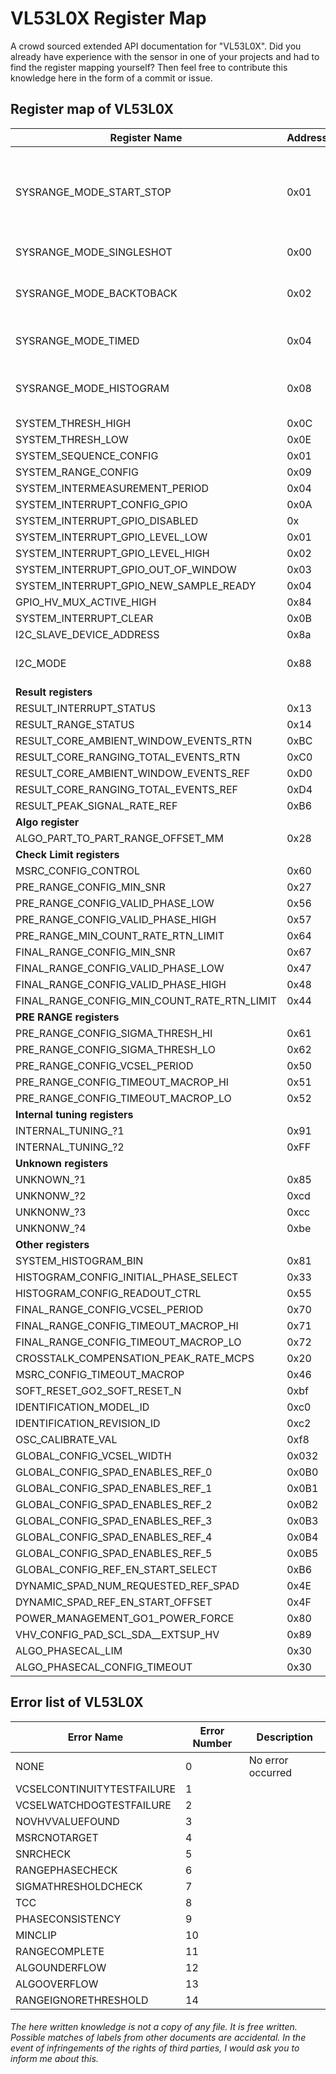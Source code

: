 # VL53L0X Register Map

A crowd sourced extended API documentation for "VL53L0X".
Did you already have experience with the sensor in one of your projects and had to find the register mapping yourself? 
Then feel free to contribute this knowledge here in the form of a commit or issue.


## Register map of VL53L0X

| Register Name | Address | Description |
|----|----|----|
| SYSRANGE_MODE_START_STOP |    0x01 | `1`: <br> **continuous mode**: toggle state <br> **singleshot mode**: arm next shot |
| SYSRANGE_MODE_SINGLESHOT |    0x00 | `0`: single shot mode |
| SYSRANGE_MODE_BACKTOBACK |    0x02 | `1`: back-to-back operation mode |
| SYSRANGE_MODE_TIMED |         0x04 | `1`: timed operation mode |
| SYSRANGE_MODE_HISTOGRAM |     0x08 | `1`: histogram operation mode |
| SYSTEM_THRESH_HIGH |  0x0C |  |
| SYSTEM_THRESH_LOW |  0x0E |  |
| SYSTEM_SEQUENCE_CONFIG |  0x01 |  |
| SYSTEM_RANGE_CONFIG |  0x09 |  |
| SYSTEM_INTERMEASUREMENT_PERIOD |  0x04 |  |
| SYSTEM_INTERRUPT_CONFIG_GPIO |  0x0A |  |
| SYSTEM_INTERRUPT_GPIO_DISABLED |  0x |  |
| SYSTEM_INTERRUPT_GPIO_LEVEL_LOW | 0x01 |  |
| SYSTEM_INTERRUPT_GPIO_LEVEL_HIGH |    0x02 |  |
| SYSTEM_INTERRUPT_GPIO_OUT_OF_WINDOW | 0x03 |  |
| SYSTEM_INTERRUPT_GPIO_NEW_SAMPLE_READY |  0x04 |  |
| GPIO_HV_MUX_ACTIVE_HIGH |          0x84 |  |
| SYSTEM_INTERRUPT_CLEAR |           0x0B |  |
| I2C_SLAVE_DEVICE_ADDRESS |  0x8a |  |
| I2C_MODE |  0x88 | `0`: i2c standard mode |
| **Result registers** |
| RESULT_INTERRUPT_STATUS |          0x13 |  |
| RESULT_RANGE_STATUS |              0x14 |  |
| RESULT_CORE_AMBIENT_WINDOW_EVENTS_RTN |   0xBC |  |
| RESULT_CORE_RANGING_TOTAL_EVENTS_RTN |    0xC0 |  |
| RESULT_CORE_AMBIENT_WINDOW_EVENTS_REF |   0xD0 |  |
| RESULT_CORE_RANGING_TOTAL_EVENTS_REF |    0xD4 |  |
| RESULT_PEAK_SIGNAL_RATE_REF |             0xB6 |  |
| **Algo register** |
| ALGO_PART_TO_PART_RANGE_OFFSET_MM |       0x28 |  |
| **Check Limit registers** |
| MSRC_CONFIG_CONTROL |                     0x60 |  |
| PRE_RANGE_CONFIG_MIN_SNR |                      0x27 |  |
| PRE_RANGE_CONFIG_VALID_PHASE_LOW |              0x56 |  |
| PRE_RANGE_CONFIG_VALID_PHASE_HIGH |             0x57 |  |
| PRE_RANGE_MIN_COUNT_RATE_RTN_LIMIT |            0x64 |  |
| FINAL_RANGE_CONFIG_MIN_SNR |                    0x67 |  |
| FINAL_RANGE_CONFIG_VALID_PHASE_LOW |            0x47 |  |
| FINAL_RANGE_CONFIG_VALID_PHASE_HIGH |           0x48 |  |
| FINAL_RANGE_CONFIG_MIN_COUNT_RATE_RTN_LIMIT |   0x44 |  |
| **PRE RANGE registers** |
| PRE_RANGE_CONFIG_SIGMA_THRESH_HI |              0x61 |  |
| PRE_RANGE_CONFIG_SIGMA_THRESH_LO |              0x62 |  |
| PRE_RANGE_CONFIG_VCSEL_PERIOD |                 0x50 |  |
| PRE_RANGE_CONFIG_TIMEOUT_MACROP_HI |            0x51 |  |
| PRE_RANGE_CONFIG_TIMEOUT_MACROP_LO |            0x52 |  |
| **Internal tuning registers** |
| INTERNAL_TUNING_?1 |  0x91 | |
| INTERNAL_TUNING_?2 |  0xFF | |
| **Unknown registers** |
| UNKNOWN_?1 |  0x85 | |
| UNKNONW_?2 |  0xcd | |
| UNKNONW_?3 |  0xcc | |
| UNKNONW_?4 |  0xbe | |
| **Other registers** |
| SYSTEM_HISTOGRAM_BIN |                          0x81 |  |
| HISTOGRAM_CONFIG_INITIAL_PHASE_SELECT |         0x33 |  |
| HISTOGRAM_CONFIG_READOUT_CTRL |                 0x55 |  |
| FINAL_RANGE_CONFIG_VCSEL_PERIOD |               0x70 |  |
| FINAL_RANGE_CONFIG_TIMEOUT_MACROP_HI |          0x71 |  |
| FINAL_RANGE_CONFIG_TIMEOUT_MACROP_LO |          0x72 |  |
| CROSSTALK_COMPENSATION_PEAK_RATE_MCPS |         0x20 |  |
| MSRC_CONFIG_TIMEOUT_MACROP |                    0x46 |  |
| SOFT_RESET_GO2_SOFT_RESET_N |                  0xbf |  |
| IDENTIFICATION_MODEL_ID |                       0xc0 |  |
| IDENTIFICATION_REVISION_ID |                    0xc2 |  |
| OSC_CALIBRATE_VAL |                             0xf8 |  |
| GLOBAL_CONFIG_VCSEL_WIDTH |          0x032 |  |
| GLOBAL_CONFIG_SPAD_ENABLES_REF_0 |   0x0B0 |  |
| GLOBAL_CONFIG_SPAD_ENABLES_REF_1 |   0x0B1 |  |
| GLOBAL_CONFIG_SPAD_ENABLES_REF_2 |   0x0B2 |  |
| GLOBAL_CONFIG_SPAD_ENABLES_REF_3 |   0x0B3 |  |
| GLOBAL_CONFIG_SPAD_ENABLES_REF_4 |   0x0B4 |  |
| GLOBAL_CONFIG_SPAD_ENABLES_REF_5 |   0x0B5 |  |
| GLOBAL_CONFIG_REF_EN_START_SELECT |   0xB6 |  |
| DYNAMIC_SPAD_NUM_REQUESTED_REF_SPAD | 0x4E |  |
| DYNAMIC_SPAD_REF_EN_START_OFFSET |    0x4F |  |
| POWER_MANAGEMENT_GO1_POWER_FORCE |    0x80 |  |
| VHV_CONFIG_PAD_SCL_SDA__EXTSUP_HV |     0x89 |  |
| ALGO_PHASECAL_LIM |                         0x30 |  |
| ALGO_PHASECAL_CONFIG_TIMEOUT |              0x30 |  |


## Error list of VL53L0X

| Error Name | Error Number | Description |
|----|----|----|
| NONE                        | 0 | No error occurred |
| VCSELCONTINUITYTESTFAILURE  | 1 | |
| VCSELWATCHDOGTESTFAILURE    | 2 | |
| NOVHVVALUEFOUND             | 3 | |
| MSRCNOTARGET                | 4 | |
| SNRCHECK                    | 5 | |
| RANGEPHASECHECK             | 6 | |
| SIGMATHRESHOLDCHECK         | 7 | |
| TCC                         | 8 | |
| PHASECONSISTENCY            | 9 | |
| MINCLIP                     | 10 | |
| RANGECOMPLETE               | 11 | |
| ALGOUNDERFLOW               | 12 | |
| ALGOOVERFLOW                | 13 | |
| RANGEIGNORETHRESHOLD        | 14 | |

###### The here written knowledge is not a copy of any file. It is free written. Possible matches of labels from other documents are accidental. In the event of infringements of the rights of third parties, I would ask you to inform me about this.
